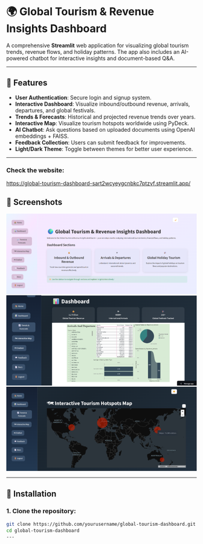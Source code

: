 # 🌍 Global Tourism & Revenue Insights Dashboard

A comprehensive **Streamlit** web application for visualizing global tourism trends, revenue flows, and holiday patterns. The app also includes an AI-powered chatbot for interactive insights and document-based Q&A.

---

## 🔹 Features

- **User Authentication**: Secure login and signup system.  
- **Interactive Dashboard**: Visualize inbound/outbound revenue, arrivals, departures, and global festivals.  
- **Trends & Forecasts**: Historical and projected revenue trends over years.  
- **Interactive Map**: Visualize tourism hotspots worldwide using PyDeck.  
- **AI Chatbot**: Ask questions based on uploaded documents using OpenAI embeddings + FAISS.  
- **Feedback Collection**: Users can submit feedback for improvements.  
- **Light/Dark Theme**: Toggle between themes for better user experience.  

---
###  Check the website:
https://global-tourism-dashboard-sart2wcyeygcnbkc7ptzvf.streamlit.app/

## 🔹 Screenshots

![Home](home.png)  
![Dashboard](dashboard.png)  
![Interactive Map](imap.png)

---

## 🔹 Installation

### 1. Clone the repository:
```bash
git clone https://github.com/yourusername/global-tourism-dashboard.git
cd global-tourism-dashboard
---



